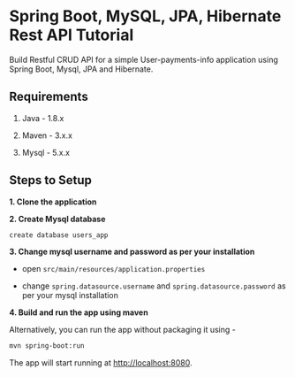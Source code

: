# Spring Boot, MySQL, JPA, Hibernate Rest API Tutorial

Build Restful CRUD API for a simple User-payments-info application using Spring Boot, Mysql, JPA and Hibernate.

## Requirements

1. Java - 1.8.x

2. Maven - 3.x.x

3. Mysql - 5.x.x

## Steps to Setup

**1. Clone the application**

**2. Create Mysql database**
```bash
create database users_app
```

**3. Change mysql username and password as per your installation**

+ open `src/main/resources/application.properties`

+ change `spring.datasource.username` and `spring.datasource.password` as per your mysql installation

**4. Build and run the app using maven**


Alternatively, you can run the app without packaging it using -

```bash
mvn spring-boot:run
```

The app will start running at <http://localhost:8080>.

